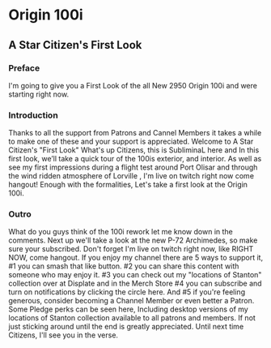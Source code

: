 # Origin 100i
## A Star Citizen's First Look

### Preface
I'm going to give you a First Look of the all New 2950 Origin 100i and were starting right now.

### Introduction
Thanks to all the support from Patrons and Cannel Members it takes a while to make one of these and your support is appreciated. Welcome to A Star Citizen's "First Look" What's up Citizens, this is SubliminaL here and In this first look, we’ll take a quick tour of the 100is exterior, and interior. As well as see my first impressions during a flight test around Port Olisar and through the wind ridden atmosphere of Lorville , I'm live on twitch right now come hangout! Enough with the formalities, Let's take a first look at the Origin 100i.

[Comment]: # (This footage is recorded in the 3.10 PTU that is now available to subscribers and concierge.)

### Outro
What do you guys think of the 100i rework let me know down in the comments. Next up we'll take a look at the new P-72 Archimedes, so make sure your subscribed. Don't forget I'm live on twitch right now, like RIGHT NOW, come hangout. If you enjoy my channel there are 5 ways to support it, #1 you can smash that like button. #2 you can share this content with someone who may enjoy it. #3 you can check out my "locations of Stanton" collection over at Displate and in the Merch Store #4 you can subscribe and turn on notifications by clicking the circle here. And #5 if you're feeling generous, consider becoming a Channel Member or even better a Patron. Some Pledge perks can be seen here, Including desktop versions of my locations of Stanton collection available to all patrons and members. If not just sticking around until the end is greatly appreciated. Until next time Citizens, I'll see you in the verse.
